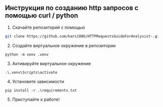 ## Инструкция по созданию http запросов с помощью curl / python

1. Скачайте репозиторий с помощью 
```bash
git clone https://github.com/kars1886/HTTPRequestsGuideForAnalysist-.git
```
2. Создайте виртуальное окружение в репозитории 
```commandline
python -m venv .venv
```

3. Активируйте виртуальное окружение
```commandline
.\.venv\Scripts\activate
```
4. Установите зависимости

```commandline
pip install -r .\requirements.txt
```
5. Приступайте к работе!
